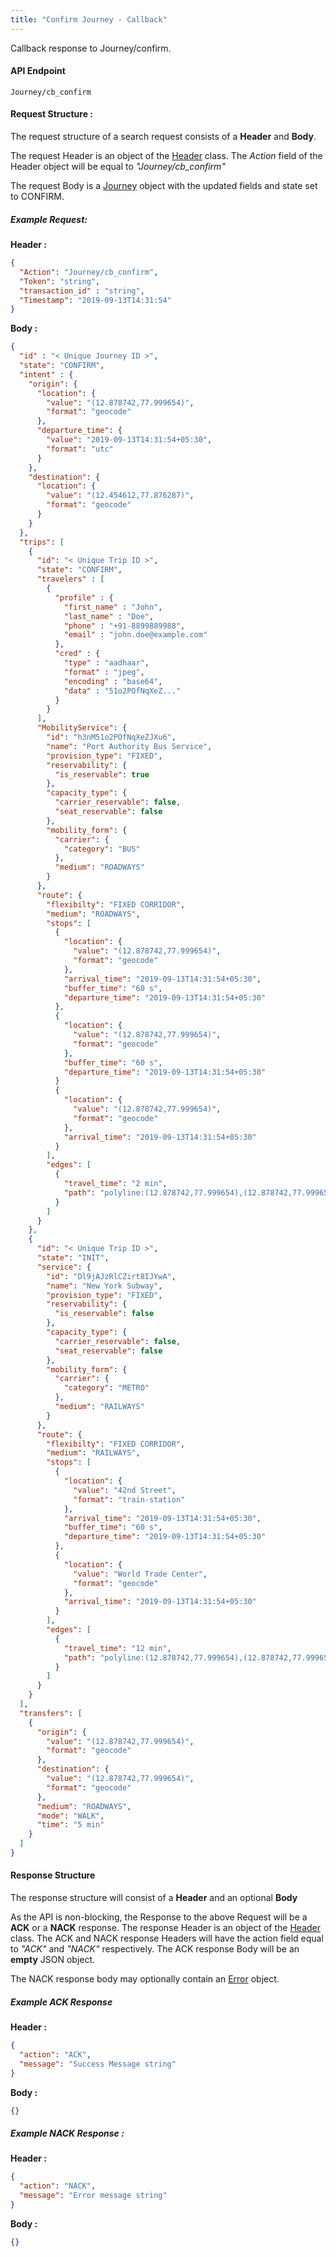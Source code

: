 ```yaml
---
title: "Confirm Journey - Callback"
---
```


Callback response to Journey/confirm.

#### API Endpoint

    Journey/cb_confirm

#### Request Structure :

The request structure of a search request consists of a **Header** and **Body**.

The request Header is an object of the [Header](/Resources/Header) class. The *Action* field of the Header object will be equal to *"Journey/cb_confirm"*

The request Body is a [Journey](/Resources/Journey) object with the updated fields and state set to CONFIRM.

##### Example Request:

**Header :**

```json
{
  "Action": "Journey/cb_confirm",
  "Token": "string",
  "transaction_id" : "string",
  "Timestamp": "2019-09-13T14:31:54"
}
```
**Body :**

```json
{
  "id" : "< Unique Journey ID >",
  "state": "CONFIRM",
  "intent" : {
    "origin": {
      "location": {
        "value": "(12.878742,77.999654)",
        "format": "geocode"
      },
      "departure_time": {
        "value": "2019-09-13T14:31:54+05:30",
        "format": "utc"
      }
    },
    "destination": {
      "location": {
        "value": "(12.454612,77.876287)",
        "format": "geocode"
      }
    }
  },
  "trips": [
    {
      "id": "< Unique Trip ID >",
      "state": "CONFIRM",
      "travelers" : [
        {
          "profile" : {
            "first_name" : "John",
            "last_name" : "Doe",
            "phone" : "+91-8899889988",
            "email" : "john.doe@example.com"
          },
          "cred" : {
            "type" : "aadhaar",
            "format" : "jpeg",
            "encoding" : "base64",
            "data" : "51o2POfNqXeZ..."
          }
        }
      ],
      "MobilityService": {
        "id": "h3nM51o2POfNqXeZJXu6",
        "name": "Port Authority Bus Service",
        "provision_type": "FIXED",
        "reservability": {
          "is_reservable": true
        },
        "capacity_type": {
          "carrier_reservable": false,
          "seat_reservable": false
        },
        "mobility_form": {
          "carrier": {
            "category": "BUS"
          },
          "medium": "ROADWAYS"
        }
      },
      "route": {
        "flexibilty": "FIXED CORRIDOR",
        "medium": "ROADWAYS",
        "stops": [
          {
            "location": {
              "value": "(12.878742,77.999654)",
              "format": "geocode"
            },
            "arrival_time": "2019-09-13T14:31:54+05:30",
            "buffer_time": "60 s",
            "departure_time": "2019-09-13T14:31:54+05:30"
          },
          {
            "location": {
              "value": "(12.878742,77.999654)",
              "format": "geocode"
            },
            "buffer_time": "60 s",
            "departure_time": "2019-09-13T14:31:54+05:30"
          }
          {
            "location": {
              "value": "(12.878742,77.999654)",
              "format": "geocode"
            },
            "arrival_time": "2019-09-13T14:31:54+05:30"
          }
        ],
        "edges": [
          {
            "travel_time": "2 min",
            "path": "polyline:(12.878742,77.999654),(12.878742,77.999654),(12.878742,77.999654)"
          }
        ]
      }
    },
    {
      "id": "< Unique Trip ID >",
      "state": "INIT",
      "service": {
        "id": "Dl9jAJzRlCZirt8IJYwA",
        "name": "New York Subway",
        "provision_type": "FIXED",
        "reservability": {
          "is_reservable": false
        },
        "capacity_type": {
          "carrier_reservable": false,
          "seat_reservable": false
        },
        "mobility_form": {
          "carrier": {
            "category": "METRO"
          },
          "medium": "RAILWAYS"
        }
      },
      "route": {
        "flexibilty": "FIXED CORRIDOR",
        "medium": "RAILWAYS",
        "stops": [
          {
            "location": {
              "value": "42nd Street",
              "format": "train-station"
            },
            "arrival_time": "2019-09-13T14:31:54+05:30",
            "buffer_time": "60 s",
            "departure_time": "2019-09-13T14:31:54+05:30"
          },
          {
            "location": {
              "value": "World Trade Center",
              "format": "geocode"
            },
            "arrival_time": "2019-09-13T14:31:54+05:30"
          }
        ],
        "edges": [
          {
            "travel_time": "12 min",
            "path": "polyline:(12.878742,77.999654),(12.878742,77.999654),(12.878742,77.999654)"
          }
        ]
      }
    }
  ],
  "transfers": [
    {
      "origin": {
        "value": "(12.878742,77.999654)",
        "format": "geocode"
      },
      "destination": {
        "value": "(12.878742,77.999654)",
        "format": "geocode"
      },
      "medium": "ROADWAYS",
      "mode": "WALK",
      "time": "5 min"
    }
  ]
}
```

#### Response Structure

The response structure will consist of a **Header** and an optional **Body**

As the API is non-blocking, the Response to the above Request will be a **ACK** or a **NACK** response. The response Header is an object of the [Header](/Resources/Header) class. The ACK and NACK response Headers will have the action field equal to *"ACK"* and *"NACK"* respectively. The ACK response Body will be an **empty** JSON object.

The NACK response body may optionally contain an [Error](/Resources/Error) object.

##### Example ACK Response

**Header :**

```json
{
  "action": "ACK",
  "message": "Success Message string"
}
```

**Body :**
``` json
{}
```
##### Example NACK Response :

**Header :**
```json
{
  "action": "NACK",
  "message": "Error message string"
}
```
**Body :**
```json
{}
```
